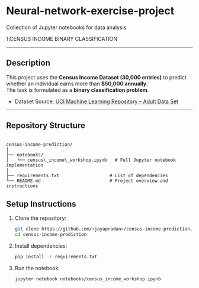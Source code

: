 # Neural-network-exercise-project
Collection of Jupyter notebooks for data analysis


1.CENSUS INCOME BINARY CLASSIFICATION 

---

## Description
This project uses the **Census Income Dataset (30,000 entries)** to predict whether an individual earns more than **$50,000 annually**.  
The task is formulated as a **binary classification problem**.

- Dataset Source: [UCI Machine Learning Repository – Adult Data Set](https://archive.ics.uci.edu/ml/datasets/adult)

---

##  Repository Structure
```

census-income-prediction/
│
├── notebooks/
│   └── census\_income\_workshop.ipynb   # Full Jupyter notebook implementation
│
├── requirements.txt                   # List of dependencies
└── README.md                          # Project overview and instructions

````



##  Setup Instructions

1. Clone the repository:
   ```bash
   git clone https://github.com/<jayapradan>/census-income-prediction.git
   cd census-income-prediction


2. Install dependencies:

   ```bash
   pip install -r requirements.txt
   ```

3. Run the notebook:

   ```bash
   jupyter notebook notebooks/census_income_workshop.ipynb
   ```




